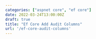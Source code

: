 ```yaml
---
categories: ["aspnet core", "ef core"]
date: 2022-03-24T13:00:00Z
draft: true
title: "Ef Core Add Audit Columns"
url: '/ef-core-audit-columns'
---
```


<!--more-->
